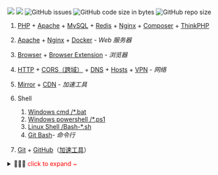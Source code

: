<br/>

![](https://flat.badgen.net/github/last-commit/vc-awesome/docs-learning?icon=github&color=blue) ![](https://flat.badgen.net/github/commits/vc-awesome/docs-learning?icon=github) ![GitHub issues](https://img.shields.io/github/issues/vc-awesome/docs-learning?logo=github&style=flat-square&color=lightgrey) ![GitHub code size in bytes](https://img.shields.io/github/languages/code-size/vc-awesome/docs-learning?logo=github&style=social) ![GitHub repo size](https://img.shields.io/github/repo-size/vc-awesome/docs-learning?logo=github&style=social)



1. [PHP](back-end/php/) + [Apache](back-end/apache) + [MySQL](database/mysql/) + [Redis](database/redis/) + [Nginx](back-end/nginx.md) + [Composer](back-end/composer/) + [ThinkPHP](back-end/thinkphp/)

2. [Apache](back-end/apache.md) + [Nginx](back-end/nginx.md) + [Docker](back-end/docker.md) - *Web 服务器*
3. [Browser](tools/browser) + [Browser Extension](tools/browser-extensions) - *浏览器*
4. [HTTP](essential/http) + [CORS（跨域）](essential/http.md#跨域) + [DNS](essential/?id=dns) + [Hosts](tools/hosts) + [VPN](tools/vpn.md) - *网络*
5. [Mirror](home/?id=镜像站) + [CDN](front-end/?id=cdn-⚡) - *加速工具*
6. Shell
	1. [Windows cmd /*.bat](os/windows/?id=windows-bat-脚本)
	2. [Windows powershell /*.ps1](os/windows/?id=windows-powershell)
	3. [Linux Shell /Bash-*.sh](os/linux/linux-shell)
	4. [Git Bash]()- *命令行*
7. [Git](tools/git.md) + [GitHub](tools/github.md)（[加速工具](/tools/github?id=工具-1)）

<details>
<summary>🎉🎉🎉 <span style="color:red">click to expand ~</span></summary>


[get-started](./home/get-started.md ':include')

</details>



<!-- <iframe src="https://ip.skk.moe/simple" style="width: 100%; border: 0"></iframe> -->

